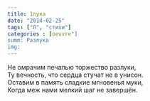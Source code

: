 ```yaml
---
title: 1лука
date: "2014-02-25"
tags: ["Л", "стихи"]
categories : [oeuvre"]
summ: Разлука
img: 
---
```


Не омрачим печалью торжество разлуки,  
Ту вечность, что сердца стучат не в унисон.  
Оставим в память сладкие мгновенья муки,  
Когда меж нами мелкий шаг не завершён.  